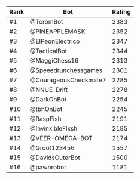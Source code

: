 Rank|Bot|Rating
---|---|---
#1|@ToromBot|2383
#2|@PINEAPPLEMASK|2352
#3|@ElPeonElectrico|2347
#4|@TacticalBot|2344
#5|@MaggiChess16|2313
#6|@Speeedrunchessgames|2301
#7|@CourageousCheckmate7|2285
#8|@NNUE_Drift|2278
#9|@DarkOnBot|2254
#10|@tbhOnBot|2245
#11|@RaspFish|2191
#12|@InvinxibleFlxsh|2185
#13|@VEER-OMEGA-BOT|2174
#14|@Groot123456|1557
#15|@DavidsGuterBot|1500
#16|@pawnrobot|1181

